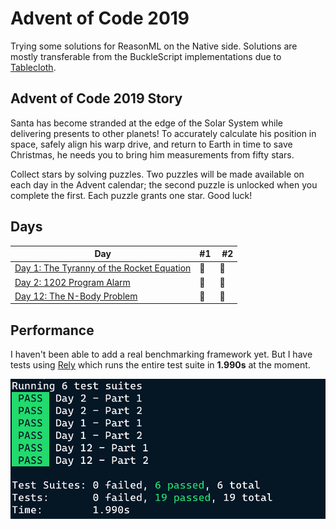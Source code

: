 # Advent of Code 2019

Trying some solutions for ReasonML on the Native side. Solutions are mostly transferable from the BuckleScript implementations due to [Tablecloth](https://github.com/darklang/tablecloth).

## Advent of Code 2019 Story

Santa has become stranded at the edge of the Solar System while delivering presents to other planets! To accurately calculate his position in space, safely align his warp drive, and return to Earth in time to save Christmas, he needs you to bring him measurements from fifty stars.

Collect stars by solving puzzles. Two puzzles will be made available on each day in the Advent calendar; the second puzzle is unlocked when you complete the first. Each puzzle grants one star. Good luck!

## Days

| Day                                                                                                                                | #1  |  #2 |
| ---------------------------------------------------------------------------------------------------------------------------------- | --- | --- |
| [Day 1: The Tyranny of the Rocket Equation](https://github.com/believer/advent-of-code/blob/master/advent-of-native/lib/DayOne.re) | 🌟  | 🌟  |
| [Day 2: 1202 Program Alarm](https://github.com/believer/advent-of-code/blob/master/advent-of-native/lib/DayTwo.re)                 | 🌟  | 🌟  |
| [Day 12: The N-Body Problem](https://github.com/believer/advent-of-code/blob/master/advent-of-native/lib/Day12.re)                 | 🌟  | 🌟  |

## Performance

I haven't been able to add a real benchmarking framework yet. But I have tests using [Rely](https://reason-native.com/docs/rely/) which runs the entire test suite in **1.990s** at the moment.

![Rely](docs/rely.png)
